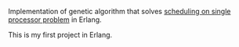 Implementation of genetic algorithm that solves [scheduling on single processor
problem](http://people.brunel.ac.uk/~mastjjb/jeb/orlib/wtinfo.html) in Erlang.

This is my first project in Erlang.

